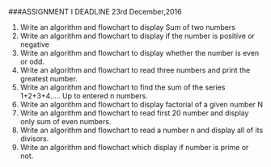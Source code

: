 ###ASSIGNMENT I
DEADLINE 23rd December,2016

1.	Write an algorithm and flowchart to display Sum of two numbers
2.	Write an algorithm and flowchart to display if the number is positive or negative
3.	Write an algorithm and flowchart to display whether the number is even or odd.
4.	Write an algorithm and flowchart to read three numbers and print the greatest number.
5.	Write an algorithm and flowchart to find the sum of the series 1+2+3+4….. Up to entered n numbers.
6.	Write an algorithm and flowchart to display factorial of a given number N
7.	Write an algorithm and flowchart to read first 20 number and display only sum of even numbers.
8.	Write an algorithm and flowchart to read a number n and display all of its divisors.
9.	Write an algorithm and flowchart which display if number is prime or not.